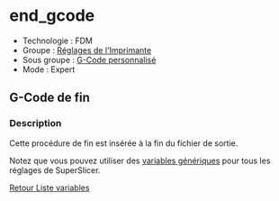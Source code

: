 # end_gcode

* Technologie : FDM
* Groupe : [Réglages de l'Imprimante](../printer_settings/printer_settings.md)
* Sous groupe : [G-Code personnalisé](../printer_settings/printer_settings.md#g-code-personnalisé)
* Mode : Expert

## G-Code de fin

### Description

Cette procédure de fin est insérée à la fin du fichier de sortie.

Notez que vous pouvez utiliser des [variables génériques](variable_list.md) pour tous les réglages de SuperSlicer.


[Retour Liste variables](variable_list.md)